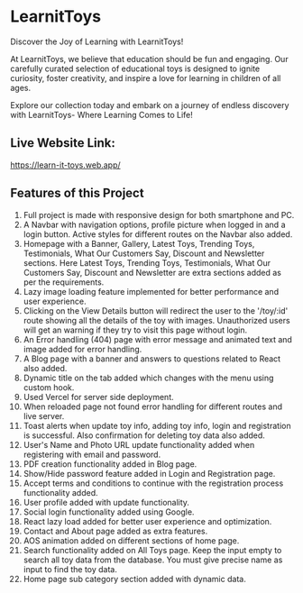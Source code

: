 # LearnitToys

Discover the Joy of Learning with LearnitToys!

At LearnitToys, we believe that education should be fun and engaging. Our carefully curated selection of educational toys is designed to ignite curiosity, foster creativity, and inspire a love for learning in children of all ages.

Explore our collection today and embark on a journey of endless discovery with LearnitToys- Where Learning Comes to Life!

## Live Website Link: 
https://learn-it-toys.web.app/


## Features of this Project
1. Full project is made with responsive design for both smartphone and PC.
2. A Navbar with navigation options, profile picture when logged in and a login button. Active styles for different routes on the Navbar also added.
3. Homepage with a Banner, Gallery, Latest Toys, Trending Toys, Testimonials, What Our Customers Say, Discount and Newsletter sections. Here Latest Toys, Trending Toys, Testimonials, What Our Customers Say, Discount and Newsletter are extra sections added as per the requirements.
4. Lazy image loading feature implemented for better performance and user experience.
5. Clicking on the View Details button will redirect the user to the '/toy/:id' route showing all the details of the toy with images. Unauthorized users will get an warning if they try to visit this page without login.
6. An Error handling (404) page with error message and animated text and image added for error handling.
7. A Blog page with a banner and answers to questions related to React also added.
8. Dynamic title on the tab added which changes with the menu using custom hook.
9. Used Vercel for server side deployment.
10. When reloaded page not found error handling for different routes and live server.
11. Toast alerts when update toy info, adding toy info, login and registration is successful. Also confirmation for deleting toy data also added.
12. User's Name and Photo URL update functionality added when registering with email and password.
13. PDF creation functionality added in Blog page.
14. Show/Hide password feature added in Login and Registration page.
15. Accept terms and conditions to continue with the registration process functionality added.
16. User profile added with update functionality.
17. Social login functionality added using Google.
18. React lazy load added for better user experience and optimization.
19. Contact and About page added as extra features.
20. AOS animation added on different sections of home page.
21. Search functionality added on All Toys page. Keep the input empty to search all toy data from the database. You must give precise name as input to find the toy data.
22. Home page sub category section added with dynamic data.